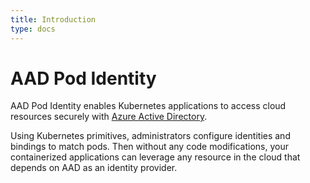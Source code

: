 ```yaml
---
title: Introduction
type: docs
---
```


# AAD Pod Identity

AAD Pod Identity enables Kubernetes applications to access cloud resources securely with [Azure Active Directory](AAD).

Using Kubernetes primitives, administrators configure identities and bindings to match pods. Then without any code modifications, your containerized applications can leverage any resource in the cloud that depends on AAD as an identity provider.
